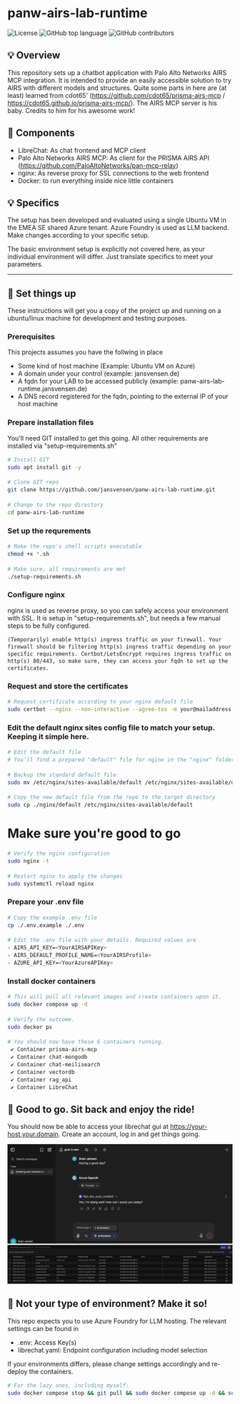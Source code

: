 # panw-airs-lab-runtime

![License](https://img.shields.io/badge/License-MIT-blue.svg)
![GitHub top language](https://img.shields.io/github/languages/top/jansvensen/panw-airs-lab-runtime)
![GitHub contributors](https://img.shields.io/github/contributors/jansvensen/panw-airs-lab-runtime)

## 💡 Overview

This repository sets up a chatbot application with Palo Alto Networks AIRS MCP integration. It is intended to provide an easily accessible solution to try AIRS with different models and structures.
Quite some parts in here are (at least) learned from cdot65' (https://github.com/cdot65/prisma-airs-mcp / https://cdot65.github.io/prisma-airs-mcp/). The AIRS MCP server is his baby. Credits to him for his awesome work! 

## 🌟 Components

* LibreChat: As chat frontend and MCP client
* Palo Alto Networks AIRS MCP: As client for the PRISMA AIRS API (https://github.com/PaloAltoNetworks/pan-mcp-relay)
* nginx: As reverse proxy for SSL connections to the web frontend
* Docker: to run everything inside nice little containers

## 💡 Specifics

The setup has been developed and evaluated using a single Ubuntu VM in the EMEA SE shared Azure tenant. Azure Foundry is used as LLM backend. Make changes according to your specific setup. 

The basic environment setup is explicitly not covered here, as your individual environment will differ. Just translate specifics to meet your parameters.

---

## 🚀 Set things up

These instructions will get you a copy of the project up and running on a ubuntu/linux machine for development and testing purposes.

### Prerequisites

This projects assumes you have the follwing in place
- Some kind of host machine (Example: Ubuntu VM on Azure)
- A domain under your control (example: jansvensen.de)
- A fqdn for your LAB to be accessed publicly (example: panw-airs-lab-runtime.jansvensen.de)
- A DNS record registered for the fqdn, pointing to the external IP of your host machine

### Prepare installation files

You'll need GIT installed to get this going. All other requirements are installed via "setup-requirements.sh"

```bash
# Install GIT
sudo apt install git -y

# Clone GIT repo
git clone https://github.com/jansvensen/panw-airs-lab-runtime.git

# Change to the repo directory
cd panw-airs-lab-runtime
```

### Set up the requrements

```bash
# Make the repo's shell scripts executable
chmod +x *.sh

# Make sure, all requirements are met
./setup-requirements.sh
```

### Configure nginx
nginx is used as reverse proxy, so you can safely access your environment with SSL. It is setup in "setup-requirements.sh", but needs a few manual steps to be fully configured.

```
(Temporarily) enable http(s) ingress traffic on your firewall. Your firewall should be filtering http(s) ingress traffic depending on your specific requirements. Certbot/LetsEncrypt requires ingress traffic on http(s) 80/443, so make sure, they can access your fqdn to set up the certificates.
```

### Request and store the certificates
```bash
# Request certificate according to your nginx default file
sudo certbot --nginx --non-interactive --agree-tos -m your@mailaddress.com -d your-host.your.domain
```

### Edit the default nginx sites config file to match your setup. Keeping it simple here.
```bash
# Edit the default file
# You'll find a prepared "default" file for nginx in the "nginx" folder (./nginx/default). Edit the file to suit your domain and server info.

# Backup the standard default file
sudo mv /etc/nginx/sites-available/default /etc/nginx/sites-available/default.bak

# Copy the new default file from the repo to the target directory
sudo cp ./nginx/default /etc/nginx/sites-available/default
```

# Make sure you're good to go
```bash
# Verify the nginx configuration
sudo nginx -t

# Restart nginx to apply the changes
sudo systemctl reload nginx
```

### Prepare your .env file
```bash
# Copy the example .env file
cp ./.env.example ./.env

# Edit the .env file with your details. Required values are
- AIRS_API_KEY=<YourAIRSAPIKey>
- AIRS_DEFAULT_PROFILE_NAME=<YourAIRSProfile>
- AZURE_API_KEY=<YourAzureAPIKey>
```

### Install docker containers
```bash
# This will pull all relevant images and create containers upon it.
sudo docker compose up -d

# Verify the outcome. 
sudo docker ps

# You should now have these 6 containers running.
 ✔ Container prisma-airs-mcp
 ✔ Container chat-mongodb
 ✔ Container chat-meilisearch
 ✔ Container vectordb
 ✔ Container rag_api
 ✔ Container LibreChat
```

## 🎯 Good to go. Sit back and enjoy the ride!
You should now be able to access your librechat gui at https://your-host.your.domain. Create an account, log in and get things going. 

![Librechat](./pictures/Librechat.png)
![SCM AIRS Runtime Log](./pictures/SCMAIRSRuntimeLog.png)

## 👷 Not your type of environment? Make it so!

This repo expects you to use Azure Foundry for LLM hosting. The relevant settings can be found in
- .env: Access Key(s)
- librechat.yaml: Endpoint configuration including model selection

If your environments differs, please change settings accordingly and re-deploy the containers.
```bash
# For the lazy ones, including myself: 
sudo docker compose stop && git pull && sudo docker compose up -d && sudo docker ps
```